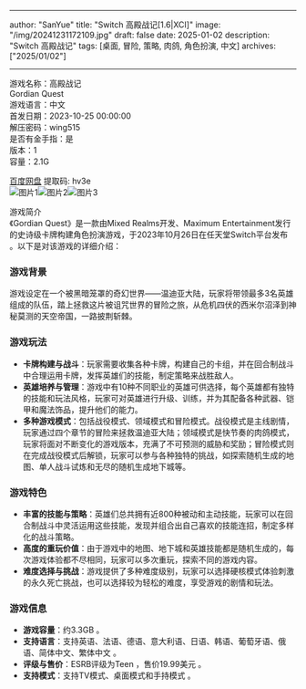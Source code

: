 
---
author: "SanYue"
title: "Switch 高殿战记[1.6|XCI]"
image: "/img/20241231172109.jpg"
draft: false
date: 2025-01-02
description: "Switch 高殿战记"
tags: [桌面, 冒险, 策略, 肉鸽, 角色扮演, 中文]
archives: ["2025/01/02"]

---

游戏名称：高殿战记   
Gordian Quest    
游戏语言：中文  
首发日期：2023-10-25 00:00:00  
解压密码：wing515  
是否有金手指：是  
版本：1   
容量：2.1G

[百度网盘](https://pan.baidu.com/s/1PvsWvBxxbQ4Z4E3D8e2jJA) 提取码: hv3e  
![图片1](/img/0dd7d2.jpg)![图片2](/img/e5cf1e.jpg)![图片3](/img/242ec5.jpg)  

游戏简介  
《Gordian Quest》是一款由Mixed Realms开发、Maximum Entertainment发行的史诗级卡牌构建角色扮演游戏，于2023年10月26日在任天堂Switch平台发布 。以下是对该游戏的详细介绍：

### 游戏背景
游戏设定在一个被黑暗笼罩的奇幻世界——温迪亚大陆，玩家将带领最多3名英雄组成的队伍，踏上拯救这片被诅咒世界的冒险之旅，从危机四伏的西米尔沼泽到神秘莫测的天空帝国，一路披荆斩棘。

### 游戏玩法
- **卡牌构建与战斗**：玩家需要收集各种卡牌，构建自己的卡组，并在回合制战斗中合理运用卡牌，发挥英雄们的技能，制定策略来战胜敌人。
- **英雄培养与管理**：游戏中有10种不同职业的英雄可供选择，每个英雄都有独特的技能和玩法风格，玩家可对英雄进行升级、训练，并为其配备各种武器、铠甲和魔法饰品，提升他们的能力。
- **多种游戏模式**：包括战役模式、领域模式和冒险模式。战役模式是主线剧情，玩家通过四个章节的冒险来拯救温迪亚大陆；领域模式是快节奏的肉鸽模式，玩家将面对不断变化的游戏版本，充满了不可预测的威胁和奖励；冒险模式则在完成战役模式后解锁，玩家可以参与各种独特的挑战，如探索随机生成的地图、单人战斗试炼和无尽的随机生成地下城等。

### 游戏特色
- **丰富的技能与策略**：英雄们总共拥有近800种被动和主动技能，玩家可以在回合制战斗中灵活运用这些技能，发现并组合出自己喜欢的技能连招，制定多样化的战斗策略。
- **高度的重玩价值**：由于游戏中的地图、地下城和英雄技能都是随机生成的，每次游戏体验都不尽相同，玩家可以多次重玩，探索不同的游戏内容。
- **难度选择与挑战**：游戏提供了多种难度级别，玩家可以选择硬核模式体验刺激的永久死亡挑战，也可以选择较为轻松的难度，享受游戏的剧情和玩法。

### 游戏信息
- **游戏容量**：约3.3GB 。
- **支持语言**：支持英语、法语、德语、意大利语、日语、韩语、葡萄牙语、俄语、简体中文、繁体中文 。
- **评级与售价**：ESRB评级为Teen ，售价19.99美元 。
- **支持模式**：支持TV模式、桌面模式和手持模式 。
